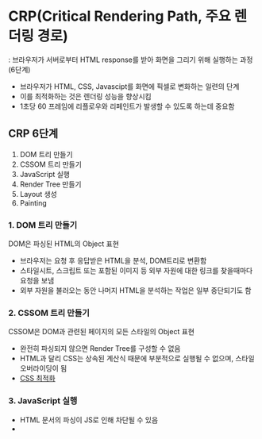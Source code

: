 # CRP(Critical Rendering Path, 주요 렌더링 경로)
: 브라우저가 서버로부터 HTML response를 받아 화면을 그리기 위해 실행하는 과정(6단계)

- 브라우저가 HTML, CSS, Javascipt를 화면에 픽셀로 변화하는 일련의 단계
- 이를 최적화하는 것은 렌더링 성능을 향상시킴
-  1초당 60 프레임에 리플로우와 리페인트가 발생할 수 있도록 하는데 중요함

## CRP 6단계
1. DOM 트리 만들기
2. CSSOM 트리 만들기
3. JavaScript 실행
4. Render Tree 만들기
5. Layout 생성
6. Painting

### 1. DOM 트리 만들기
DOM은 파싱된 HTML의 Object 표현
- 브라우저는 요청 후 응답받은 HTML을 분석, DOM트리로 변환함 
- 스타일시트, 스크립트 또는 포함된 이미지 등 외부 자원에 대한 링크를 찾을때마다 요청을 보냄
- 외부 자원을 불러오는 동안 나머지 HTML을 분석하는 작업은 일부 중단되기도 함


### 2. CSSOM 트리 만들기
CSSOM은 DOM과 관련된 페이지의 모든 스타일의 Object 표현

- 완전히 파싱되지 않으면 Render Tree를 구성할 수 없음
- HTML과 달리 CSS는 상속된 계산식 때문에 부분적으로 실행될 수 없으며, 스타일 오버라이딩이 됨
- [CSS 최적화](https://developer.mozilla.org/en-US/docs/Learn/Performance/CSS)

### 3. JavaScript 실행
- HTML 문서의 파싱이 JS로 인해 차단될 수 있음
- <script>에 도달하면 해당 스크립트를 실행함

### 4. Render Tree 만들기
- Render Tree = DOM + CSSOM
- 페이지에서 최종적으로 렌더링할 내용을 나타내는 트리
- 화면에 표현할 필요가 없는 노드(meta tag, script tag, display: none...)들은 Render 트리에서 제외됨
- 화면에 보이지는 않지만 공간을 차지하는 노드(visibility:hidden ...)들은 Render 트리에 포함됨

### 5. Layout 생성
- 뷰포트 크기를 결정하고, 그에따라 서로 관련된 CSS 스타일을 계산함
- 모든 렌더 트리 요소들에 대한 위치와 크기가 정의된 레이아웃이 만들어짐
- 기본 뷰포트 너비 대신에 디바이스의 너비를 사용함

```html 
<meta name="Viewport" content="width=device-witdh">
```

### 6. Painting
- 페이지의 가시적인 내용을 픽셀로 변환하여 화면에 표시함
- 로드시, 전체 화면을 그림. 그 후에는 브라우저가 필요한 최소 영역만을 다시 그리도록 최적화되어 있기 때문에 영향을 받는 영역만을 화면에 다시 그림(reflow, repainting)
- 렌더링 엔진은 모든 HTML을 파싱할 때까지 기다리지 않고 layout과 paint 과정을 함께 진행함

#### Reflow
- 인터렉션 등에 의해 변경되어야 할 Render 트리의 사이즈와 위치를 다시 계산하는 것
- 이 때 영향을 받은 부모 및 자식 노드도 재배치가 발생할 수 있으며, 경우에 따라 문서 전체가 재배치될 수도 있음

#### Repainting
- 재배치가 발생하거나 요소의 색상 등이 변경된 경우, 다시 화면에 표현하는 것

#### reflow 최적화
- DOM의 depth를 최소화
- 스타일 변경을 한번에 처리
- 주변에 영향을 주는 요소(크기, 위치)를 줄임
- 개발자 도구를 이용해 reflow, repaint 체크해서 최적화


## CRP 최적화
- 자원 로드 순서를 관리
- 파일 사이즈를 줄이기
- 어떤 자원을 먼저 로드할지 정함으로써 페이지 로드 속도를 개선

1) 자원 다운로드를 연기함으로써 중요 자원들의 수를 최소화하기
2) 각 요청에 대한 파일 사이즈에 따라 필수적인 요청 횟수 최적하하기
3) 다운받을 중요 에셋의 우선순위를 정함으로써 중요 자원 불러오는 순서 최적화하고, 중요 경로 길이 최소화하기
- CSS 파일은 header에서 로드
> 브라우저가 JS를 로드하고 분석할 때 스타일이 필요한 경우가 있음. 스타일 정보가 완전히 로드되지 않았다면 DOM 트리의 구성을 멈추게 됨. 때문에 css를 header에서 로드하여 전부 완료된 후 DOM을 구성하게 해야 함.
- JS파일은 body의 마지막 부분에서 로드하거나 지연로드(lazy load)
> HTML파서가 HTML 구문 분석을 진행하다가, 스크립트 태그를 만나면 JS 해석기가 제어권을 넘겨받고 스크립트를 실행함. HTML 파싱은 그동안 멈춰있게 되며 사용자 입장에서는 그만큼 체감 속도가 느려지게 됨

## 참고자료
- [mdn](https://developer.mozilla.org/ko/docs/Web/Performance/Critical_rendering_path)
- [Critical Rendering Path란?](https://wonism.github.io/critical-rendering-path/)
- [웹 브라우저 렌더링](https://jee-goo.tistory.com/entry/WEB-%EC%9B%B9-%EB%B8%8C%EB%9D%BC%EC%9A%B0%EC%A0%80-%EB%A0%8C%EB%8D%94%EB%A7%81)